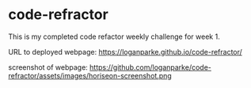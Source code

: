 # code-refractor
This is my completed code refactor weekly challenge for week 1.

URL to deployed webpage: https://loganparke.github.io/code-refractor/

screenshot of webpage: https://github.com/loganparke/code-refractor/assets/images/horiseon-screenshot.png

